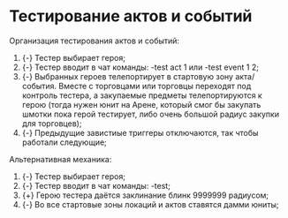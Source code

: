 # Тестирование актов и событий 

Организация тестирования актов и событий:

1. {-} Тестер выбирает героя;
2. {-} Тестер вводит в чат команды: -test act 1 или -test event 1 2;
3. {-} Выбранных героев телепортирует в стартовую зону акта/события. Вместе с торговцами или торговцы переходят под контроль тестера, а закупаемые предметы телепортируются к герою (тогда нужен юнит на Арене, который смог бы закупать шмотки пока герой тестирует, либо очень большой радиус закупки для торговцев);
4. {-} Предыдущие завистиые триггеры отключаются, так чтобы работали следующие;

Альтернативная механика:

1. {-} Тестер выбирает героя;
2. {-} Тестер вводит в чат команды: -test;
3. {+} Герою тестера даётся заклинание блинк 9999999 радиусом;
4. {-} Во все стартовые зоны локаций и актов ставятся дамми юниты;